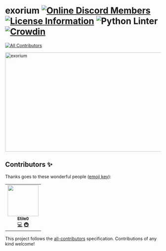 # exorium [![Online Discord Members](https://img.shields.io/discord/828933786459832350?color=7289DA&label=Discord&logo=discord&logoColor=white)](https://discord.gg/Ev84kVh6kv) [![License Information](https://img.shields.io/github/license/flitzstudios/exorium?label=License&logo=github)](LICENSE) ![Python Linter](https://img.shields.io/github/workflow/status/flitzstudios/exorium/Python%20Linter%20via%20Flake8?label=Python%20Linter&logo=python&logoColor=ffd343) [![Crowdin](https://badges.crowdin.net/esquire/localized.svg)](https://crowdin.com/project/esquire)
<!-- ALL-CONTRIBUTORS-BADGE:START - Do not remove or modify this section -->
[![All Contributors](https://img.shields.io/badge/all_contributors-1-orange.svg?style=flat-square)](#contributors-)
<!-- ALL-CONTRIBUTORS-BADGE:END -->
<img src="https://socialify.git.ci/flitzstudios/exorium/image?description=1&descriptionEditable=A%20multifunctional%20bot%20to%20fit%20your%20servers%20needs.&font=Raleway&forks=1&issues=1&language=1&logo=https%3A%2F%2Fquacky.elixi.re%2Fi%2Fbuwm.png%3Fraw%3Dtrue&owner=1&pattern=Circuit%20Board&pulls=1&stargazers=1&theme=Light" alt="exorium" width="640" height="320" />

## Contributors ✨

Thanks goes to these wonderful people ([emoji key](https://allcontributors.org/docs/en/emoji-key)):

<!-- ALL-CONTRIBUTORS-LIST:START - Do not remove or modify this section -->
<!-- prettier-ignore-start -->
<!-- markdownlint-disable -->
<table>
  <tr>
    <td align="center"><a href="https://github.com/Etile0"><img src="https://avatars.githubusercontent.com/u/58475290?v=4?s=100" width="100px;" alt=""/><br /><sub><b>Etile0</b></sub></a><br /><a href="https://github.com/Foxx-org/exorium/commits?author=Etile0" title="Code">💻</a> <a href="#infra-Etile0" title="Infrastructure (Hosting, Build-Tools, etc)">🚇</a></td>
  </tr>
</table>

<!-- markdownlint-restore -->
<!-- prettier-ignore-end -->

<!-- ALL-CONTRIBUTORS-LIST:END -->

This project follows the [all-contributors](https://github.com/all-contributors/all-contributors) specification. Contributions of any kind welcome!